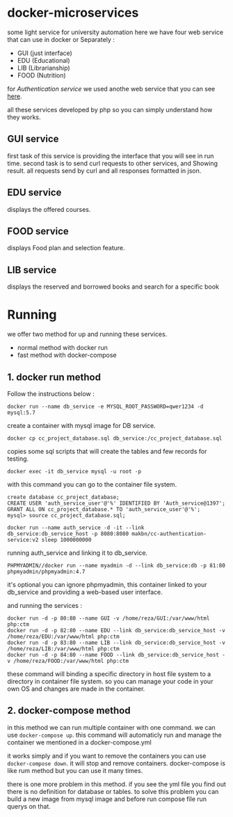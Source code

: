 # docker-microservices
some light service for university automation
here we have four web service that can use in docker or Separately :
- GUI (just interface)
- EDU (Educational)
- LIB (Librarianship)
- FOOD (Nutrition)

for *Authentication service* we used anothe web service that you can see [here](https://github.com/makbn/authentication-service).

all these services developed by php so you can simply understand how they works.
## GUI service
first task of this service is providing the interface that you will see in run time.
second task is to send curl requests to other services, and Showing result. all requests send by curl and all responses formatted in json.

## EDU service
displays the offered courses.

## FOOD service
displays Food plan and selection feature.

## LIB service
displays the reserved and borrowed books and search for a specific book

# Running
we offer two method for up and running these services.
- normal method with docker run
- fast method with docker-compose

## 1. docker run method
Follow the instructions below :

```
docker run --name db_service -e MYSQL_ROOT_PASSWORD=qwer1234 -d mysql:5.7
```
create a container with mysql image for DB service.

```
docker cp cc_project_database.sql db_service:/cc_project_database.sql
```
copies some sql scripts that will create the tables and few records for testing.

```
docker exec -it db_service mysql -u root -p
```
with this command you can go to the container file system.

```
create database cc_project_database;
CREATE USER 'auth_service_user'@'%' IDENTIFIED BY 'Auth_service@1397';
GRANT ALL ON cc_project_database.* TO 'auth_service_user'@'%';
mysql> source cc_project_database.sql;
```


```
docker run --name auth_service -d -it --link db_service:db_service_host -p 8080:8080 makbn/cc-authentication-service:v2 sleep 1000000000
```
running auth_service and linking it to db_service.

```
PHPMYADMIN//docker run --name myadmin -d --link db_service:db -p 81:80 phpmyadmin/phpmyadmin:4.7
```
it's optional you can ignore phpmyadmin, this container linked to your db_service and providing a web-based user interface.


and running the services : 

```
docker run -d -p 80:80 --name GUI -v /home/reza/GUI:/var/www/html php:ctm
docker run -d -p 82:80 --name EDU --link db_service:db_service_host -v /home/reza/EDU:/var/www/html php:ctm
docker run -d -p 83:80 --name LIB --link db_service:db_service_host -v /home/reza/LIB:/var/www/html php:ctm
docker run -d -p 84:80 --name FOOD --link db_service:db_service_host -v /home/reza/FOOD:/var/www/html php:ctm
```
these command will binding a specific directory in host file system to a directory in container file system. so you can manage your code in your own OS and changes are made in the container.

## 2. docker-compose method
in this method we can run multiple container with one command. we can use ```docker-compose up```. this command will automaticly run and manage the container we mentioned in a docker-compose.yml 

it works simply and if you want to remove the containers you can use ```docker-compose down```. it will stop and remove containers. docker-compose is like rum method but you can use it many times.

there is one more problem in this method. if you see the yml file you find out there is no definition for database or tables. to solve this problem you can build a new image from mysql image and before run compose file run querys on that.



